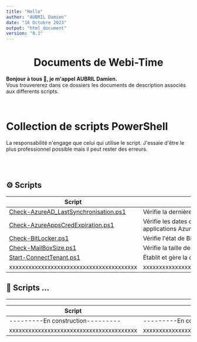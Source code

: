 ```yaml
---
title: "Hello"
author: "AUBRIL Damien"
date: "16 Octobre 2023"
output: "html_document"
version: "0.1"
---
```


<h1 align="center">Documents de Webi-Time</h1>

<p align="left">
    <b>Bonjour à tous 👋, je m'appel AUBRIL Damien. </b>
    <br>
    Vous trouvererez dans ce dossiers les documents de description associés aux differents scripts.
</p>

<br>
<h1>Collection de scripts PowerShell </h1>

<p align="left"> La responsabilité n'engage que celui qui utilise le script. J'essaie d'être le plus professionnel possible mais il peut rester des erreurs.</p>


<br><br>

## ⚙️ Scripts 
| Script | Description 
| -- | -- | 
| [Check-AzureAD_LastSynchronisation.ps1](/Powershell/.Scripts/Check-AzureAD_LastSynchronisation/Check-AzureAD_LastSynchronisation.ps1)       | Vérifie la dernière synchronisation Azure AD [Read More](Check-AzureAD_LastSynchronisation.md) |
| [Check-AzureAppsCredExpiration.ps1](/Powershell/.Scripts/Check-AzureAppsCredExpiration/Check-AzureAppsCredExpiration.ps1)    | Vérifie les dates d'expiration des informations d'identification des applications Azure [Read More](Check-AzureAppsCredExpiration.md) |
| [Check-BitLocker.ps1](/Powershell/.Scripts/Check-BitLocker/Check-BitLocker.ps1)                                                                | Vérifie l'état de BitLocker sur les ordinateurs [Read More](Check-BitLocker.md) |
| [Check-MailBoxSize.ps1](/Powershell/.Scripts/Check-MailBoxSize/Check-MailBoxSize.ps1)                                                          | Vérifie la taille des boîtes aux lettres [Read More](Check-MailBoxSize.md) |
| [Start-ConnectTenant.ps1](/Powershell/.Scripts/Start-ConnectTenant/Start-ConnectTenant.ps1)                                                    | Établit et gère la connexion au locataire Microsoft [Read More](Start-ConnectTenant.md) | 
|xxxxxxxxxxxxxxxxxxxxxxxxxxxxxxxxxxxxxxxx|xxxxxxxxxxxxxxxxxxxxxxxxxxxxxxxxxxxxxxxxxxxxxxxxxxxxxxxxxxxxxxxx|

## 📝 Scripts ...
-----------------------------

| Script | Description | 
| -- | -- | 
| ---------En construction--------- | ---------En construction--------- [En construction](README.md) |
|xxxxxxxxxxxxxxxxxxxxxxxxxxxxxxxxxxxxxxxx|xxxxxxxxxxxxxxxxxxxxxxxxxxxxxxxxxxxxxxxxxxxxxxxxxxxxxxxxxxxxxxxx|





